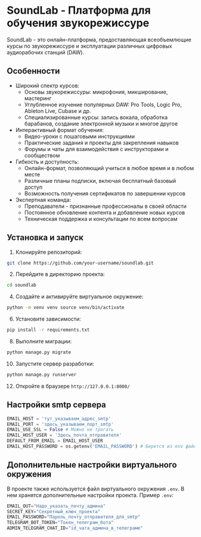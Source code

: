 # SoundLab - Платформа для обучения звукорежиссуре

SoundLab - это онлайн-платформа, предоставляющая всеобъемлющие курсы по звукорежиссуре и эксплуатации различных цифровых аудиорабочих станций (DAW).

## Особенности

- Широкий спектр курсов:
  - Основы звукорежиссуры: микрофония, микширование, мастеринг
  - Углубленное изучение популярных DAW: Pro Tools, Logic Pro, Ableton Live, Cubase и др.
  - Специализированные курсы: запись вокала, обработка барабанов, создание электронной музыки и многое другое
- Интерактивный формат обучения:
  - Видео-уроки с пошаговыми инструкциями
  - Практические задания и проекты для закрепления навыков
  - Форумы и чаты для взаимодействия с инструкторами и сообществом
- Гибкость и доступность:
  - Онлайн-формат, позволяющий учиться в любое время и в любом месте
  - Различные планы подписки, включая бесплатный базовый доступ
  - Возможность получения сертификатов по завершении курсов
- Экспертная команда:
  - Преподаватели - признанные профессионалы в своей области
  - Постоянное обновление контента и добавление новых курсов
  - Техническая поддержка и консультации по всем вопросам

## Установка и запуск

1. Клонируйте репозиторий:
```bash
git clone https://github.com/your-username/soundlab.git
```

2. Перейдите в директорию проекта:
```bash
cd soundlab
```

4. Создайте и активируйте виртуальное окружение:
```bash
python -m venv venv source venv/bin/activate
```

6. Установите зависимости:
```bash
pip install -r requirements.txt
```

8. Выполните миграции:
```bash
python manage.py migrate
```

10. Запустите сервер разработки:
```bash
python manage.py runserver
```

12. Откройте в браузере `http://127.0.0.1:8000/`

## Настройки smtp сервера

```python
EMAIL_HOST = 'тут_указываем_адрес_smtp'
EMAIL_PORT = 'здесь_указываем_порт_smtp'
EMAIL_USE_SSL = False # Можно не трогать
EMAIL_HOST_USER = 'Здесь_почта_отправителя'
DEFAULT_FROM_EMAIL = EMAIL_HOST_USER
EMAIL_HOST_PASSWORD = os.getenv('EMAIL_PASSWORD') # Берется из env файла
```


## Дополнительные настройки виртуального окружения

В проекте также используется файл виртуального окружения ```.env```.
В нем хранятся дополнительные настройки проекта. Пример ```.env```:

```python
EMAIL_OUT="Надо_указать_почту_админа"
SECRET_KEY="Секретный_ключ_проекта"
EMAIL_PASSWORD="Пароль_почту_отправителя_для_smtp"
TELEGRAM_BOT_TOKEN="Токен_телеграм_бота"
ADMIN_TELEGRAM_CHAT_ID="id_чата_админа_в_телеграме"
```

